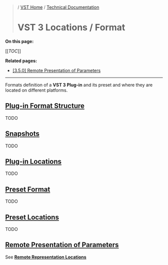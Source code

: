 >/ [VST Home](../../index.md) / [Technical Documentation](../Index.md)
>
># VST 3 Locations / Format

**On this page:**

[[_TOC_]]

**Related pages:**

- [[3.5.0] Remote Presentation of Parameters](../Change+History/3.5.0/IXmlRepresentationController.md)

---

Formats definition of a **VST 3 Plug-in** and its preset and where they are located on different platforms.

## [Plug-in Format Structure](../Locations+Format/Plugin+Format.md)

TODO

## [Snapshots](../Locations+Format/Snapshots.md)

TODO

## [Plug-in Locations](../Locations+Format/Plugin+Locations.md)

TODO

## [Preset Format](../Locations+Format/Preset+Format.md)

TODO

## [Preset Locations](../Locations+Format/Preset+Locations.md)

TODO

## [Remote Presentation of Parameters](../Change+History/3.5.0/IXmlRepresentationController.md)
See **[Remote Representation Locations](../Change+History/3.5.0/IXmlRepresentationController.md#location-table-for-vst-xmls-representation)**
